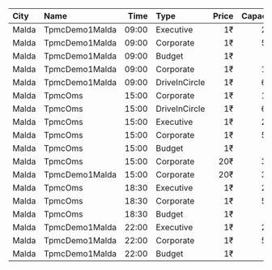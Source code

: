 | City  | Name           |  Time | Type          | Price | Capacity | Booked |
| :---- | :------------- | ----: | :------------ | ----: | -------: | -----: |
| Malda | TpmcDemo1Malda | 09:00 | Executive     |    1₹ |      222 |    143 |
| Malda | TpmcDemo1Malda | 09:00 | Corporate     |    1₹ |      538 |    100 |
| Malda | TpmcDemo1Malda | 09:00 | Budget        |    1₹ |       95 |     32 |
| Malda | TpmcDemo1Malda | 09:00 | Corporate     |    1₹ |      156 |     26 |
| Malda | TpmcDemo1Malda | 09:00 | DriveInCircle |    1₹ |      600 |      0 |
| Malda | TpmcOms        | 15:00 | Corporate     |    1₹ |      156 |     26 |
| Malda | TpmcOms        | 15:00 | DriveInCircle |    1₹ |      600 |      0 |
| Malda | TpmcOms        | 15:00 | Executive     |    1₹ |      222 |    143 |
| Malda | TpmcOms        | 15:00 | Corporate     |    1₹ |      538 |    100 |
| Malda | TpmcOms        | 15:00 | Budget        |    1₹ |       95 |     32 |
| Malda | TpmcOms        | 15:00 | Corporate     |   20₹ |      307 |     69 |
| Malda | TpmcDemo1Malda | 15:00 | Corporate     |   20₹ |      307 |     69 |
| Malda | TpmcOms        | 18:30 | Executive     |    1₹ |      222 |    143 |
| Malda | TpmcOms        | 18:30 | Corporate     |    1₹ |      538 |    100 |
| Malda | TpmcOms        | 18:30 | Budget        |    1₹ |       95 |     32 |
| Malda | TpmcDemo1Malda | 22:00 | Executive     |    1₹ |      222 |    143 |
| Malda | TpmcDemo1Malda | 22:00 | Corporate     |    1₹ |      538 |    100 |
| Malda | TpmcDemo1Malda | 22:00 | Budget        |    1₹ |       95 |     32 |